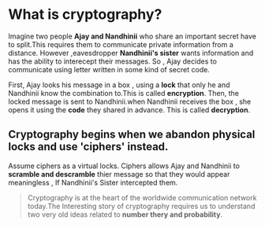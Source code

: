 # **What is cryptography?**

Imagine two people **Ajay and Nandhinii** who share an important secret have to split.This requires them to communicate private information from a distance.
However ,eavesdropper **Nandhinii's sister** wants information and has the ability to interecept their messages.
So , Ajay decides to communicate using letter written in some kind of secret code.

First, Ajay looks his message in a box , using a **lock** that only he and Nandhinii know the combination to.This is called **encryption**.
Then, the locked message is sent to Nandhinii.when Nandhinii receives the box , she opens it using the **code** they shared in advance. This is called **decryption**.

## **Cryptography begins when we abandon physical locks and use 'ciphers' instead.**

Assume ciphers as a virtual locks. Ciphers allows Ajay and Nandhinii to **scramble and descramble** thier message so that they would appear meaningless , If
Nandhinii's Sister intercepted them.
> Cryptography is at the heart of the worldwide communication network today.The Interesting story of cryptography requires us to understand two very old ideas related to **number thery and probability**.

